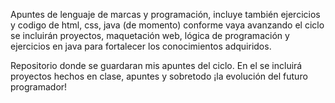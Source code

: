 Apuntes de lenguaje de marcas y programación, incluye también ejercicios y codigo de html, css, java (de momento) conforme vaya avanzando el ciclo se incluirán proyectos, maquetación web, lógica de programación y ejercicios en java para fortalecer los conocimientos adquiridos.

Repositorio donde se guardaran mis apuntes del ciclo. En el se incluirá proyectos hechos en clase, apuntes y sobretodo ¡la evolución del futuro programador!

